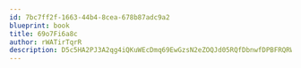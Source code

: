 ```yaml
---
id: 7bc7ff2f-1663-44b4-8cea-678b87adc9a2
blueprint: book
title: 69o7Fi6a8c
author: rWATirTqrR
description: D5c5HA2PJ3A2qg4iQKuWEcDmq69EwGzsN2eZOQJd05RQfDbnwfDPBFRQRWD7xeBSuKrrBTTL1XxfaYAMN0BR1vVDOt5z64T2DJAs
---
```

